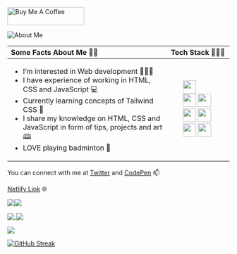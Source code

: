 <a href="https://www.buymeacoffee.com/poonamsoni5" target="_blank"><img src="https://cdn.buymeacoffee.com/buttons/default-orange.png" alt="Buy Me A Coffee" height="41" width="174"></a>

![About Me](https://user-images.githubusercontent.com/77884951/184351864-166230bd-0d97-4071-8569-7355eda29563.PNG)



<table role="table">
            <thead>
                <tr>
                    <th align="left">Some Facts About Me 👩‍💼</th>
                    <th align="left">Tech Stack 👩🏻‍💻 </th>
                </tr>
            </thead>
        <tbody>
            <tr>
                <td align="left">
                    <ul>
                        <li> I’m interested in Web development 👩🏻‍⚕️  </li>
                        <li> I have experience of working in HTML, CSS and JavaScript 💻 </li>
                        <li> Currently learning concepts of Tailwind CSS 📝 </li>
                        <li> I share my knowledge on HTML, CSS and JavaScript in form of tips, projects and art 🕮 </li>
                        <li> LOVE playing badminton 🏸 </li>
                    </ul>
                </td>
                <td align="left">
                     <ul>
                        <img src="https://user-images.githubusercontent.com/77884951/182854355-583eff33-c3e0-43f7-a4f5-4b646878fb87.JPG" height = "30em" />
                        <br>
                        <img src="https://user-images.githubusercontent.com/77884951/182856114-cfdb3630-7a7e-4043-b668-3434e1969e75.JPG" height = "30em" />
                        <img src="https://user-images.githubusercontent.com/77884951/182856251-f060a3b9-e3da-4864-80b3-26af0279157f.JPG" height = "30em"/>
                        <img src="https://user-images.githubusercontent.com/77884951/182856526-cbccb94b-992a-4e28-b3a0-db34e692a4c8.JPG" height = "30em"/> 
                        <img src="https://user-images.githubusercontent.com/77884951/182857571-75c01d51-ddd4-4205-b9fb-cb98c878068d.JPG" height = "30em"/>
                        <img src="https://user-images.githubusercontent.com/77884951/182858097-b5eeb055-3024-43fe-886c-7410333c9212.JPG" height = "30em"/>
                        <img src="https://user-images.githubusercontent.com/77884951/187064024-dbb9ad6f-3890-450b-a346-86cb1eaad2c5.PNG" height = "30em"/>
                    </ul>
                </td>
            </tr>
            </tbody>
        </table>
        
        
You can connect with me at [Twitter](https://twitter.com/CodeByPoonam) and [CodePen](https://codepen.io/poonam-adlakha) 📫


[Netlify Link](https://app.netlify.com/teams/poonam-adlakha/overview) 🌐

<a href="https://twitter.com/CodeByPoonam" target="_blank" rel="noreferrer"><img
src="https://img.shields.io/twitter/follow/CodeByPoonam?logo=twitter&style=for-the-badge&color=0891b2&labelColor=1c1917"
/></a><a href="https://www.github.com/poonam-adlakha" target="_blank" rel="noreferrer"><img
src="https://img.shields.io/github/followers/poonam-adlakha?logo=github&style=for-the-badge&color=0891b2&labelColor=1c1917" /></a>

<a href="https://github.com/anuraghazra/github-readme-stats">
  <img align="center" src="https://github-readme-stats.vercel.app/api?username=poonam-adlakha" />
</a>
<a href="https://github.com/anuraghazra/convoychat">
  <img align="center" src="https://github-readme-stats.vercel.app/api/top-langs/?username=poonam-adlakha" />
</a>

![](https://komarev.com/ghpvc/?username=your-github-username&color=ff69b4)

[![GitHub Streak](http://github-readme-streak-stats.herokuapp.com?user=poonam-adlakha&theme=dark)](https://git.io/streak-stats)


<!---
poonam-adlakha/poonam-adlakha is a ✨ special ✨ repository because its `README.md` (this file) appears on your GitHub profile.
You can click the Preview link to take a look at your changes.
--->

